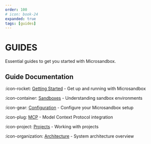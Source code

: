 ```yaml
---
order: 100
# icon: book-24
expanded: true
tags: [guides]
---
```


# GUIDES

Essential guides to get you started with Microsandbox.

## Guide Documentation

:icon-rocket: [Getting Started](getting-started.md) - Get up and running with Microsandbox

:icon-container: [Sandboxes](sandboxes.md) - Understanding sandbox environments

:icon-gear: [Configuration](configuration.md) - Configure your Microsandbox setup

:icon-plug: [MCP](mcp.md) - Model Context Protocol integration

:icon-project: [Projects](projects.md) - Working with projects

:icon-organization: [Architecture](architecture.md) - System architecture overview
